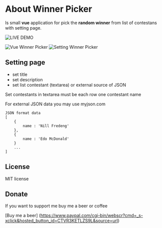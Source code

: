 
# About Winner Picker

Is small **vue** application for pick the **random winner** from list of contestans with setting page.
  
  ![LIVE DEMO](http://vue.mcore.sk/)

  ![Vue Winner Picker](http://vue.mcore.sk/img/winner-picker-01.png)
  ![Setting Winner Picker](http://vue.mcore.sk/img/winner-picker-02.png)

## Setting page

 - set title
 - set description
 - set list contestant (textarea) or external source of JSON
 
 Set contestants in textarea must be each row one contestant name
 
 For external JSON data you may use myjson.com

```
JSON format data
[
	{
		name : 'Nill Fredeng'
	},
	{
		name : 'Edo McDonald'
	}
	...
]
```

## License 

MIT license

## Donate

If you want to support me buy me a beer or coffee

[Buy me a beer]
(https://www.paypal.com/cgi-bin/webscr?cmd=_s-xclick&hosted_button_id=CTVR3KETLZS9L&source=url)
